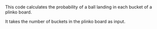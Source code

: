This code calculates the probability of a ball landing in each bucket of a plinko board. 

It takes the number of buckets in the plinko board as input.
